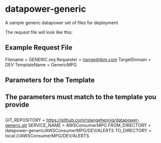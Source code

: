 # datapower-generic
A sample generic datapower set of files for deployment

The request file will look like this:

Example Request File
---------------------
Filename = GENERIC.req
Requester = rlange@ibm.com
TargetDomain = DEV
TemplateName = GenericMPG

##
## Parameters for the Template
## The parameters must match to the template you provide
##
GIT_REPOSITORY = https://github.com/rslangehennig/datapower-generic.git
SERVICE_NAME = AWSConsumerMPG
FROM_DIRECTORY = datapower-generic/AWSConsumerMPG/DEV/ALERTS
TO_DIRECTORY = local:///AWSConsumerMPG/DEV/ALERTS
